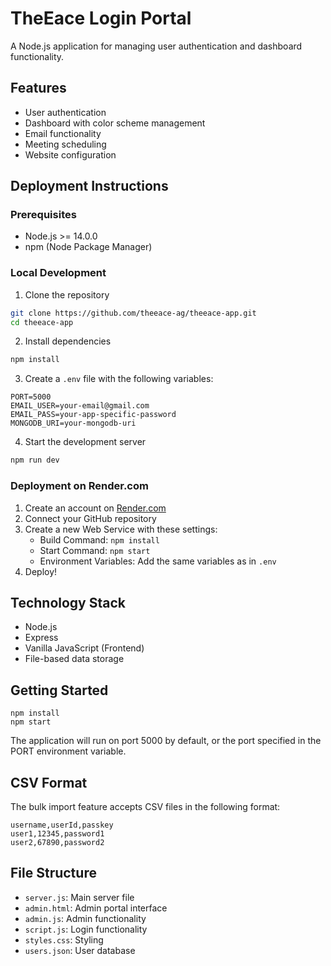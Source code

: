 # TheEace Login Portal

A Node.js application for managing user authentication and dashboard functionality.

## Features

- User authentication
- Dashboard with color scheme management
- Email functionality
- Meeting scheduling
- Website configuration

## Deployment Instructions

### Prerequisites
- Node.js >= 14.0.0
- npm (Node Package Manager)

### Local Development
1. Clone the repository
```bash
git clone https://github.com/theeace-ag/theeace-app.git
cd theeace-app
```

2. Install dependencies
```bash
npm install
```

3. Create a `.env` file with the following variables:
```
PORT=5000
EMAIL_USER=your-email@gmail.com
EMAIL_PASS=your-app-specific-password
MONGODB_URI=your-mongodb-uri
```

4. Start the development server
```bash
npm run dev
```

### Deployment on Render.com
1. Create an account on [Render.com](https://render.com)
2. Connect your GitHub repository
3. Create a new Web Service with these settings:
   - Build Command: `npm install`
   - Start Command: `npm start`
   - Environment Variables: Add the same variables as in `.env`
4. Deploy!

## Technology Stack

- Node.js
- Express
- Vanilla JavaScript (Frontend)
- File-based data storage

## Getting Started

```
npm install
npm start
```

The application will run on port 5000 by default, or the port specified in the PORT environment variable.

## CSV Format

The bulk import feature accepts CSV files in the following format:
```csv
username,userId,passkey
user1,12345,password1
user2,67890,password2
```

## File Structure

- `server.js`: Main server file
- `admin.html`: Admin portal interface
- `admin.js`: Admin functionality
- `script.js`: Login functionality
- `styles.css`: Styling
- `users.json`: User database 